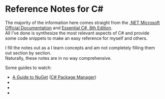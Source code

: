 # Reference Notes for C#
The majority of the information here comes straight from the [.NET Microsoft Official Documentation](https://docs.microsoft.com/en-us/dotnet/api/system?view=net-5.0) and [Essential C#, 8th Edition](https://www.amazon.com/Essential-8-0-Addison-Wesley-Microsoft-Technology/dp/0135972264). <br />
All I've done is synthesize the most relevant aspects of C# and provide some code snippets to make an easy reference for myself and others. <br />

I fill the notes out as a I learn concepts and am not completely filling them out section by section. <br /> 
Naturally, these notes are in no way comprehensive. <br />

Some guides to watch:
- [A Guide to NuGet](https://www.youtube.com/watch?v=WW3bO1lNDmo&list=PLdo4fOcmZ0oVLvfkFk8O9h6v2Dcdh2bh_) ([C# Package Manager](https://www.nuget.org/))
-
-
-
